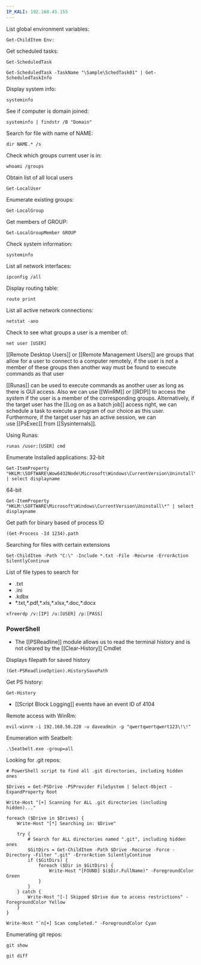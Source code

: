 ```yaml
---
IP_KALI: 192.168.45.155
---
```

List global environment variables:
```
Get-ChildItem Env:
```

Get scheduled tasks:
```
Get-ScheduledTask
```
```
Get-ScheduledTask -TaskName "\Sample\SchedTask01" | Get-ScheduledTaskInfo
```

Display system info:
```
systeminfo
```

See if computer is domain joined:
```
systeminfo | findstr /B "Domain"
```

Search for file with name of NAME:
```
dir NAME.* /s
```

Check which groups current user is in:
```
whoami /groups
```

Obtain list of all local users
```
Get-LocalUser
```

Enumerate existing groups:
```
Get-LocalGroup
```

Get members of GROUP:
```
Get-LocalGroupMember GROUP
```

Check system information:
```
systeminfo
```

List all network interfaces:
```
ipconfig /all
```

Display routing table:
```
route print
```

List all active network connections:
```
netstat -ano
```

Check to see what groups a user is a member of:
```
net user [USER]
```
[[Remote Desktop Users]] or [[Remote Management Users]] are groups that allow for a user to connect to a computer remotely, if the user is not a member of these groups then another way must be found to execute commands as that user

[[Runas]] can be used to execute commands as another user as long as there is GUI access. Also we can use [[WinRM]] or [[RDP]] to access the system if the user is a member of the corresponding groups. Alternatively, if the target user has the [[Log on as a batch job]] access right, we can schedule a task to execute a program of our choice as this user. Furthermore, if the target user has an active session, we can use [[PsExec]] from [[Sysinternals]].

Using Runas:
```
runas /user:[USER] cmd
```

Enumerate Installed applications:
32-bit
```
Get-ItemProperty "HKLM:\SOFTWARE\Wow6432Node\Microsoft\Windows\CurrentVersion\Uninstall\*" | select displayname
```
64-bit
```
Get-ItemProperty "HKLM:\SOFTWARE\Microsoft\Windows\CurrentVersion\Uninstall\*" | select displayname
```

Get path for binary based of process ID
```
(Get-Process -Id 1234).path
```

Searching for files with certain extensions
```
Get-ChildItem -Path "C:\" -Include *.txt -File -Recurse -ErrorAction SilentlyContinue
```

List of file types to search for
- .txt
- .ini
- .kdbx
-  \*.txt,\*.pdf,\*.xls,\*.xlsx,\*.doc,\*.docx

```
xfreerdp /v:[IP] /u:[USER] /p:[PASS]
```

### PowerShell

- The [[PSReadline]] module allows us to read the terminal history and is not cleared by the [[Clear-History]] Cmdlet

Displays filepath for saved history
```
(Get-PSReadlineOption).HistorySavePath
```

Get PS history:
```
Get-History
```

- [[Script Block Logging]] events have an event ID of 4104

Remote access with WinRm:
```
evil-winrm -i 192.168.50.220 -u daveadmin -p "qwertqwertqwert123\!\!"
```

Enumeration with Seatbelt:
```
.\Seatbelt.exe -group=all
```

Looking for .git repos:
```
# PowerShell script to find all .git directories, including hidden ones

$Drives = Get-PSDrive -PSProvider FileSystem | Select-Object -ExpandProperty Root

Write-Host "[+] Scanning for ALL .git directories (including hidden)..."

foreach ($Drive in $Drives) {
    Write-Host "[*] Searching in: $Drive"

    try {
        # Search for ALL directories named ".git", including hidden ones
        $GitDirs = Get-ChildItem -Path $Drive -Recurse -Force -Directory -Filter ".git" -ErrorAction SilentlyContinue
        if ($GitDirs) {
            foreach ($Dir in $GitDirs) {
                Write-Host "[FOUND] $($Dir.FullName)" -ForegroundColor Green
            }
        }
    } catch {
        Write-Host "[-] Skipped $Drive due to access restrictions" -ForegroundColor Yellow
    }
}

Write-Host "`n[+] Scan completed." -ForegroundColor Cyan
```
Enumerating git repos:
```
git show
```
```
git diff
```